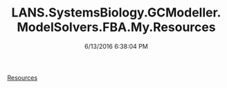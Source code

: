 ﻿---
title: LANS.SystemsBiology.GCModeller.ModelSolvers.FBA.My.Resources
date: 6/13/2016 6:38:04 PM
---

[Resources](T-LANS.SystemsBiology.GCModeller.ModelSolvers.FBA.My.Resources.Resources.html)

